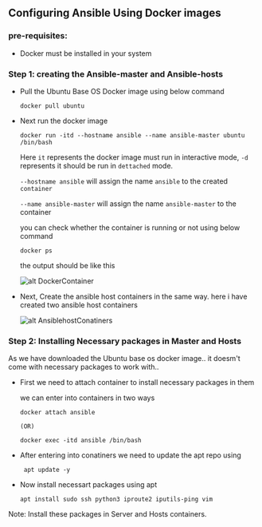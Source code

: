 ## Configuring Ansible Using Docker images

### pre-requisites:

  * Docker must be installed in your system
  
### Step 1: creating the Ansible-master and Ansible-hosts

  * Pull the Ubuntu Base OS Docker image using below command

        docker pull ubuntu
        
  * Next run the docker image 

        docker run -itd --hostname ansible --name ansible-master ubuntu /bin/bash
        
    Here `it` represents the docker image must run in interactive mode, `-d` represents it should be run in `dettached` mode.
    
    `--hostname ansible` will assign the name `ansible` to the created `container`
    
    `--name ansible-master` will assign the name `ansible-master` to the container
    
    you can check whether the container is running or not using below command
    
        docker ps
        
    the output should be like this
    
    ![alt DockerContainer](https://github.com/shashavalidudekula/DevopsTraining/blob/main/Docker/Images/docker%20container.png)
    
  * Next, Create the ansible host containers in the same way. here i have created two ansible host containers 

    ![alt AnsiblehostConatiners](https://github.com/shashavalidudekula/DevopsTraining/blob/main/Docker/Images/anssible-host-containers.png)
    
    
### Step 2: Installing Necessary packages in Master and Hosts

 As we have downloaded the Ubuntu base os docker image.. it doesm't come with necessary packages to work with.. 
  
  * First we need to attach container to install necessary packages in them

    we can enter into containers in two ways
    
        docker attach ansible
         
        (OR)
        
        docker exec -itd ansible /bin/bash
  
  * After entering into conatiners we need to update the apt repo using

         apt update -y
         
  * Now install necessart packages using apt

        apt install sudo ssh python3 iproute2 iputils-ping vim 
        
  Note:  Install these packages in Server and Hosts containers.  
    
